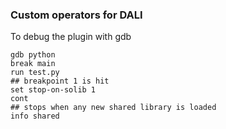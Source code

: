 ### Custom operators for DALI

To debug the plugin with gdb

```
gdb python
break main
run test.py
## breakpoint 1 is hit
set stop-on-solib 1
cont
## stops when any new shared library is loaded
info shared
```